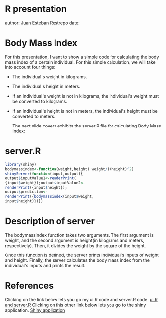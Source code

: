 R presentation
========================================================
author: Juan Esteban Restrepo
date: 

Body Mass Index
========================================================
For this presentation, I want to show a simple code for calculating the body mass index of a certain individual. For this simple calculation, we will take into account four things:

- The individual's weight in kilograms.
- The individual's height in meters.
- If an individual's weight is not in kilograms, the individual's weight must be converted to 
  kilograms.
- If an individual's height is not in meters, the individual's height must be converted to
  meters.
  
  The next slide covers exhibits the server.R file for calculating Body Mass Index:

server.R
=================================================================================================


```r
library(shiny)
bodymassindex<-function(weight,height) weight/((height)^2)
shinyServer(function(input,output){
output$inputValue1<-renderPrint(
{input$weight});output$inputValue2<-
renderPrint({input$height});
output$prediction<-
renderPrint({bodymassindex(input$weight,
input$height)})})
```

Description of server
=================================================================================================

The bodymassindex function takes two arguments. The first argument is weight, and the second argument is height(in kilograms and meters, respectively). Then, it divides the weight by the square of the height. 

Once this function is defined, the server prints individual's inputs of weight and height. Finally, the server calculates the body mass index from the individual's inputs and prints the result.

References
=================================================================================================
Clicking on the link below lets you go my ui.R code and server.R code. 
[ui.R and server.R]("https://github.com/JUANESTEBAN/datasciencecoursera/tree/master/shinyapps",
  "ui.R and server.R codes")
Clicking on this other link below lets you go to the shiny application.
[Shiny application]("https://juanestebanrestrepo.shinyapps.io/shinyapps")
